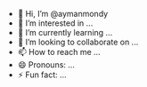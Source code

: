 - 👋 Hi, I’m @aymanmondy
- 👀 I’m interested in ...
- 🌱 I’m currently learning ...
- 💞️ I’m looking to collaborate on ...
- 📫 How to reach me ...
- 😄 Pronouns: ...
- ⚡ Fun fact: ...

<!---
aymanmondy/aymanmondy is a ✨ special ✨ repository because its `README.md` (this file) appears on your GitHub profile.
You can click the Preview link to take a look at your changes.
--->
